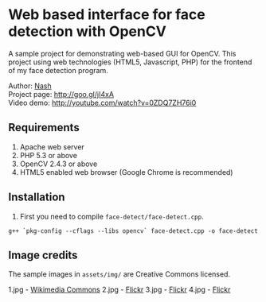 Web based interface for face detection with OpenCV
==================================================

A sample project for demonstrating web-based GUI for OpenCV. This project using web technologies (HTML5, Javascript, PHP) for the frontend of my face detection program.

Author: [Nash](http://bsd-noobz.com)   
Project page: http://goo.gl/jI4xA  
Video demo: http://youtube.com/watch?v=0ZDQ7ZH76i0

## Requirements

1. Apache web server
2. PHP 5.3 or above
3. OpenCV 2.4.3 or above
4. HTML5 enabled web browser (Google Chrome is recommended)

## Installation

1. First you need to compile `face-detect/face-detect.cpp`. 

<pre><code>g++ `pkg-config --cflags --libs opencv` face-detect.cpp -o face-detect</code></pre>


## Image credits

The sample images in `assets/img/` are Creative Commons licensed.

1.jpg - [Wikimedia Commons](http://commons.wikimedia.org/wiki/File:Peter_Scott-Morgan_(seated)_as_Chairman_of_BCS_Robotics_Committee_in_1983.jpg)
2.jpg - [Flickr](http://www.flickr.com/photos/dougneiner/4555211967)
3.jpg - [Flickr](http://www.flickr.com/photos/dougneiner/4555181685)
4.jpg - [Flickr](http://www.flickr.com/photos/rj3/5640465919)

